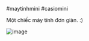 #maytinhmini #casiomini

Một chiếc máy tính đơn giản. :) 



![image](https://user-images.githubusercontent.com/66401141/134932463-9f499c71-f3c6-4bba-bda6-b3f72891d06f.png)

